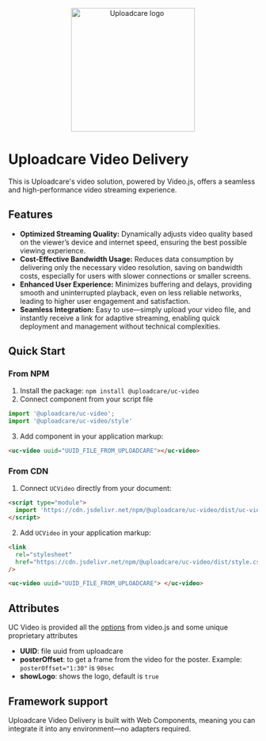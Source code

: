 <p align="center">
  <a href="https://uploadcare.com/?ref=react-uploader">
    <picture>
      <source media="(prefers-color-scheme: light)" srcset="https://ucarecdn.com/1b4714cd-53be-447b-bbde-e061f1e5a22f/logosafespacetransparent.svg">
      <source media="(prefers-color-scheme: dark)" srcset="https://ucarecdn.com/3b610a0a-780c-4750-a8b4-3bf4a8c90389/logotransparentinverted.svg">
      <img width=250 alt="Uploadcare logo" src="https://ucarecdn.com/1b4714cd-53be-447b-bbde-e061f1e5a22f/logosafespacetransparent.svg">
    </picture>
  </a>
</p>

# Uploadcare Video Delivery
This is Uploadcare's video solution, powered by Video.js, offers a seamless and high-performance video streaming experience.

## Features
- **Optimized Streaming Quality:** Dynamically adjusts video quality based on the viewer’s device and internet speed, ensuring the best possible viewing experience.
- **Cost-Effective Bandwidth Usage:** Reduces data consumption by delivering only the necessary video resolution, saving on bandwidth costs, especially for users with slower connections or smaller screens.
- **Enhanced User Experience:** Minimizes buffering and delays, providing smooth and uninterrupted playback, even on less reliable networks, leading to higher user engagement and satisfaction.
- **Seamless Integration:** Easy to use—simply upload your video file, and instantly receive a link for adaptive streaming, enabling quick deployment and management without technical complexities.

## Quick Start

### From NPM
1. Install the package: `npm install @uploadcare/uc-video`
2. Connect component from your script file
```js
import '@uploadcare/uc-video';
import '@uploadcare/uc-video/style'
```
3. Add component in your application markup:
```html
<uc-video uuid="UUID_FILE_FROM_UPLOADCARE"></uc-video>
```

### From CDN
1. Connect `UCVideo` directly from your document:
```html
<script type="module">
  import 'https://cdn.jsdelivr.net/npm/@uploadcare/uc-video/dist/uc-video.js';
</script>
```
2. Add `UCVideo` in your application markup:
```html
<link
  rel="stylesheet"
  href="https://cdn.jsdelivr.net/npm/@uploadcare/uc-video/dist/style.css"
/>

<uc-video uuid="UUID_FILE_FROM_UPLOADCARE"> </uc-video>
```

## Attributes
UC Video is provided all the [options][video-js-options] from video.js and some unique proprietary attributes

- **UUID**: file uuid from uploadcare
- **posterOffset**: to get a frame from the video for the poster. Example: `posterOffset="1:30"` is `90sec`
- **showLogo**: shows the logo, default is `true`

## Framework support
Uploadcare Video Delivery is built with Web Components, meaning you can integrate it into any environment—no adapters required.

[video-js-options]: https://videojs.com/guides/options/